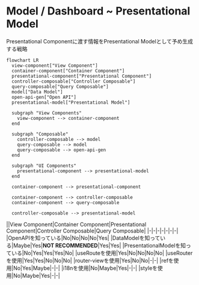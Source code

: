 # Model / Dashboard ~ Presentational Model

Presentational Componentに渡す情報をPresentational Modelとして予め生成する戦略

```mermaid
flowchart LR
  view-component["View Component"]
  container-component["Container Component"]
  presentational-component["Presentational Component"]
  controller-composable["Controller Composable"]
  query-composable["Query Composable"]
  model["Data Model"]
  open-api-gen["Open API"]
  presentational-model["Presentational Model"]

  subgraph "View Components"
    view-component --> container-component
  end

  subgraph "Composable"
    controller-composable --> model
    query-composable --> model
    query-composable --> open-api-gen
  end

  subgraph "UI Components"
    presentational-component --> presentational-model
  end

  container-component --> presentational-component

  container-component --> controller-composable
  container-component --> query-composable

  controller-composable --> presentational-model
```

||View Component|Container Component|Presentational Component|Controller Composable|Query Composable|
|-|-|-|-|-|-|-|
|OpenAPIを知っている|No|No|No|No|Yes|
|DataModelを知っている|Maybe|Yes|**NOT RECOMMENDED**|Yes|Yes|
|PresentationalModelを知っている|No|Yes|Yes|Yes|No|
|useRouteを使用|Yes|No|No|No|No|
|useRouterを使用|Yes|Yes|No|No|No|
|router-viewを使用|Yes|No|No|-|-|
|refを使用|No|Yes|Maybe|-|-|
|i18nを使用|No|Maybe|Yes|-|-|
|styleを使用|No|Maybe|Yes|-|-|

